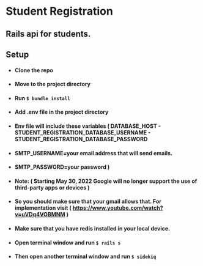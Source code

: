 # Student Registration

## Rails api for students.

## Setup

- #### Clone the repo

- #### Move to the project directory

- #### Run `$ bundle install`

- #### Add .env file in the project directory

- #### Env file will include these variables ( DATABASE_HOST - STUDENT_REGISTRATION_DATABASE_USERNAME - STUDENT_REGISTRATION_DATABASE_PASSWORD

- #### SMTP_USERNAME=your email address that will send emails.

- #### SMTP_PASSWORD=your password )

- #### Note: ( Starting May 30, 2022 Google will no longer support the use of third-party apps or devices )

- #### So you should make sure that your gmail allows that. For implementation visit ( https://www.youtube.com/watch?v=uVDq4VOBMNM )

- #### Make sure that you have redis installed in your local device.

- #### Open terminal window and run `$ rails s`

- #### Then open another terminal window and run `$ sidekiq`
